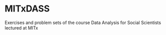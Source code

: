 # MITxDASS
Exercises and problem sets of the course Data Analysis for Social Scientists lectured at MITx
